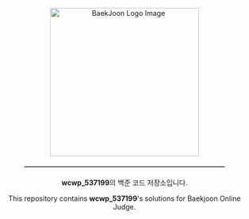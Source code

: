 <p align="center">
  <img src="https://velog.velcdn.com/images/jsm8460/post/4a3eebc3-e147-4db1-878f-c0789c814ac5/image.png" alt="BaekJoon Logo Image" width="300">
</p>

<hr style="width:80%; margin:20px auto; border:1px solid #ccc;">

<p align="center">
  <strong>wcwp_537199</strong>의 백준 코드 저장소입니다.
</p>

<p align="center">
  This repository contains <strong>wcwp_537199</strong>'s solutions for Baekjoon Online Judge.
</p>
